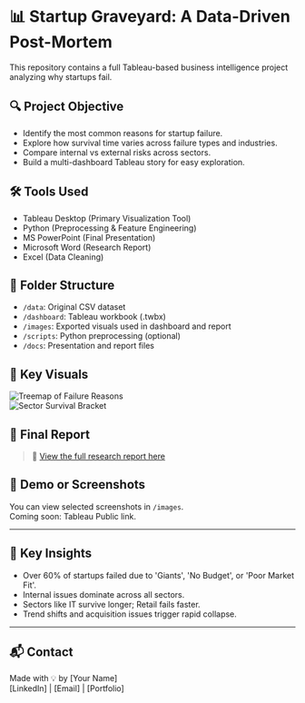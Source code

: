 # 📊 Startup Graveyard: A Data-Driven Post-Mortem

This repository contains a full Tableau-based business intelligence project analyzing why startups fail.

## 🔍 Project Objective

- Identify the most common reasons for startup failure.
- Explore how survival time varies across failure types and industries.
- Compare internal vs external risks across sectors.
- Build a multi-dashboard Tableau story for easy exploration.

## 🛠️ Tools Used

- Tableau Desktop (Primary Visualization Tool)
- Python (Preprocessing & Feature Engineering)
- MS PowerPoint (Final Presentation)
- Microsoft Word (Research Report)
- Excel (Data Cleaning)

## 📁 Folder Structure

- `/data`: Original CSV dataset
- `/dashboard`: Tableau workbook (.twbx)
- `/images`: Exported visuals used in dashboard and report
- `/scripts`: Python preprocessing (optional)
- `/docs`: Presentation and report files

## 📸 Key Visuals

![Treemap of Failure Reasons](images/treemap.png)  
![Sector Survival Bracket](images/survival_matrix.png)

## 📄 Final Report

> 🔗 [View the full research report here](docs/Startup_Failure_Report.pdf)

## 🎥 Demo or Screenshots

You can view selected screenshots in `/images`.  
Coming soon: Tableau Public link.

---

## 🧠 Key Insights

- Over 60% of startups failed due to 'Giants', 'No Budget', or 'Poor Market Fit'.
- Internal issues dominate across all sectors.
- Sectors like IT survive longer; Retail fails faster.
- Trend shifts and acquisition issues trigger rapid collapse.

---

## 📬 Contact

Made with 💡 by [Your Name]  
[LinkedIn] | [Email] | [Portfolio]
